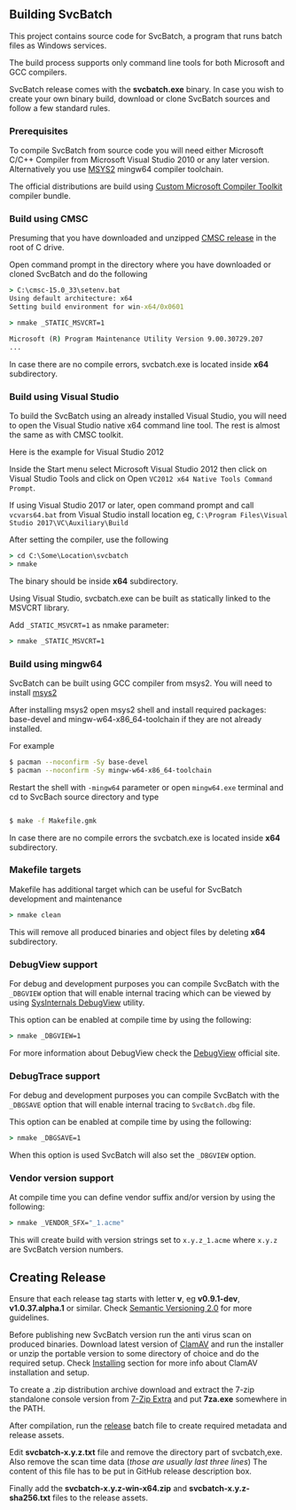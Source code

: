 ## Building SvcBatch

This project contains source code for SvcBatch, a program
that runs batch files as Windows services.

The build process supports only command line tools
for both Microsoft and GCC compilers.

SvcBatch release comes with the **svcbatch.exe** binary.
In case you wish to create your own binary build,
download or clone SvcBatch sources and follow a
few standard rules.

### Prerequisites

To compile SvcBatch from source code you will need either
Microsoft C/C++ Compiler from Microsoft Visual Studio 2010
or any later version. Alternatively you use
[MSYS2](https://www.msys2.org) mingw64 compiler toolchain.

The official distributions are build using
[Custom Microsoft Compiler Toolkit](https://github.com/mturk/cmsc)
compiler bundle.


### Build using CMSC

Presuming that you have downloaded and unzipped
[CMSC release](https://github.com/mturk/cmsc/releases)
in the root of C drive.

Open command prompt in the directory where you have
downloaded or cloned SvcBatch and do the following

```cmd
> C:\cmsc-15.0_33\setenv.bat
Using default architecture: x64
Setting build environment for win-x64/0x0601

> nmake _STATIC_MSVCRT=1

Microsoft (R) Program Maintenance Utility Version 9.00.30729.207
...
```

In case there are no compile errors, svcbatch.exe is located
inside **x64** subdirectory.

### Build using Visual Studio

To build the SvcBatch using an already installed Visual Studio,
you will need to open the Visual Studio native x64 command
line tool. The rest is almost the same as with CMSC toolkit.

Here is the example for Visual Studio 2012

Inside the Start menu select Microsoft Visual Studio 2012 then
click on Visual Studio Tools and click on
Open `VC2012 x64 Native Tools Command Prompt`.

If using Visual Studio 2017 or later, open command prompt
and call `vcvars64.bat` from Visual Studio install location
eg, `C:\Program Files\Visual Studio 2017\VC\Auxiliary\Build`


After setting the compiler, use the following

```cmd
> cd C:\Some\Location\svcbatch
> nmake

```

The binary should be inside **x64** subdirectory.

Using Visual Studio, svcbatch.exe can be built
as statically linked to the MSVCRT library.

Add `_STATIC_MSVCRT=1` as nmake parameter:
```cmd
> nmake _STATIC_MSVCRT=1

```

### Build using mingw64

SvcBatch can be built using GCC compiler from msys2.
You will need to install [msys2](https://www.msys2.org)

After installing msys2 open msys2 shell and
install required packages: base-devel and mingw-w64-x86_64-toolchain
if they are not already installed.

For example
```sh
$ pacman --noconfirm -Sy base-devel
$ pacman --noconfirm -Sy mingw-w64-x86_64-toolchain
```

Restart the shell with `-mingw64` parameter or open `mingw64.exe`
terminal and cd to SvcBach source directory and type

```sh

$ make -f Makefile.gmk
```

In case there are no compile errors the svcbatch.exe is located
inside **x64** subdirectory.

### Makefile targets

Makefile has additional target which can be useful
for SvcBatch development and maintenance

```cmd
> nmake clean
```

This will remove all produced binaries and object files
by deleting **x64** subdirectory.

### DebugView support

For debug and development purposes you can compile
SvcBatch with the `_DBGVIEW` option that will enable
internal tracing which can be viewed by using
[SysInternals DebugView](https://download.sysinternals.com/files/DebugView.zip)
utility.

This option can be enabled at compile time by using
the following:

```cmd
> nmake _DBGVIEW=1
```

For more information about DebugView check the
[DebugView](https://docs.microsoft.com/en-us/sysinternals/downloads/debugview)
official site.

### DebugTrace support

For debug and development purposes you can compile
SvcBatch with the `_DBGSAVE` option that will enable
internal tracing to `SvcBatch.dbg` file.

This option can be enabled at compile time by using
the following:

```cmd
> nmake _DBGSAVE=1
```

When this option is used SvcBatch will also set the `_DBGVIEW` option.

### Vendor version support

At compile time you can define vendor suffix and/or version
by using the following:

```cmd
> nmake _VENDOR_SFX="_1.acme"
```

This will create build with version strings set to `x.y.z_1.acme` where
`x.y.z` are SvcBatch version numbers.

## Creating Release

Ensure that each release tag starts with letter **v**,
eg **v0.9.1-dev**, **v1.0.37.alpha.1** or similar.
Check [Semantic Versioning 2.0](https://semver.org/spec/v2.0.0.html)
for more guidelines.

Before publishing new SvcBatch version run the anti virus scan on produced binaries.
Download latest version of [ClamAV](https://www.clamav.net/downloads)
and run the installer or unzip the portable version to some directory of
choice and do the required setup. Check
[Installing](https://www.clamav.net/documents/installing-clamav-on-windows)
section for more info about ClamAV installation and setup.

To create a .zip distribution archive download
and extract the 7-zip standalone console version from
[7-Zip Extra](https://www.7-zip.org/a/7z1900-extra.7z)
and put **7za.exe** somewhere in the PATH.

After compilation, run the [release](../mkrelease.bat) batch file
to create required metadata and release assets.

Edit **svcbatch-x.y.z.txt** file and remove the directory
part of svcbatch,exe. Also remove the scan time data
(*those are usually last three lines*)
The content of this file has to be put in GitHub release description box.

Finally add the **svcbatch-x.y.z-win-x64.zip** and **svcbatch-x.y.z-sha256.txt**
files to the release assets.

